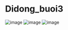 # Didong_buoi3
![image](https://user-images.githubusercontent.com/92837455/190093678-3efb3f69-1eda-43f1-b27f-4ced845acc02.png)
![image](https://user-images.githubusercontent.com/92837455/190093710-5563a8aa-6d3a-4be0-a307-70f047e43650.png)
![image](https://user-images.githubusercontent.com/92837455/190093735-6f37dc5c-aa22-4407-930a-0e3cdd8d3f7d.png)
